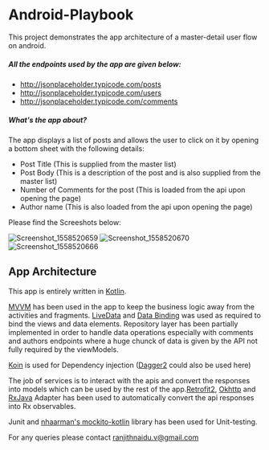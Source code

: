 # Android-Playbook

This project demonstrates the app architecture of a master-detail user flow on android.
##### All the endpoints used by the app are given below:

 - http://jsonplaceholder.typicode.com/posts
 - http://jsonplaceholder.typicode.com/users
 - http://jsonplaceholder.typicode.com/comments
 
##### What's the app about?

The app displays a list of posts and allows the user to click on it by opening a bottom sheet with the following details:
 - Post Title (This is supplied from the master list)
 - Post Body (This is a description of the post and is also supplied from the master list)
 - Number of Comments for the post (This is loaded from the api upon opening the page)
 - Author name (This is also loaded from the api upon opening the page)

Please find the Screeshots below:

![Screenshot_1558520659](https://user-images.githubusercontent.com/2275562/58169007-39fea480-7cc2-11e9-85c7-2e0e9fffef8a.png)
![Screenshot_1558520670](https://user-images.githubusercontent.com/2275562/58169012-3c60fe80-7cc2-11e9-94d5-bae9ba47a45d.png)
![Screenshot_1558520666](https://user-images.githubusercontent.com/2275562/58169019-3ec35880-7cc2-11e9-8568-d27e08801f1b.png)

## App Architecture

This app is entirely written in [Kotlin](https://kotlinlang.org/).

[MVVM](https://en.wikipedia.org/wiki/Model%E2%80%93view%E2%80%93viewmodel) has been used in the app to keep the business logic away from the activities and fragments. [LiveData](https://developer.android.com/topic/libraries/architecture/livedata) and [Data Binding](https://developer.android.com/topic/libraries/data-binding) was used as required to bind the views and data elements. Repository layer has been partially implemented in order to handle data operations especially with comments and authors endpoints where a huge chunck of data is given by the API not fully required by the viewModels.

[Koin](https://insert-koin.io/) is used for Dependency injection ([Dagger2](https://google.github.io/dagger/) could also be used here)

The job of services is to interact with the apis and convert the responses into models which can be used by the rest of the app.[Retrofit2](https://square.github.io/retrofit/), [Okhttp](https://square.github.io/okhttp/) and [RxJava](https://github.com/ReactiveX/RxJava) Adapter has been used to automatically convert the api responses into Rx observables.

Junit and [nhaarman's mockito-kotlin](https://github.com/nhaarman/mockito-kotlin) library has been used for Unit-testing.

For any queries please contact <ranjithnaidu.v@gmail.com>
